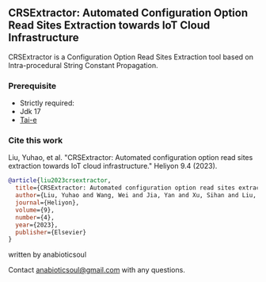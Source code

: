 ## CRSExtractor: Automated Configuration Option Read Sites Extraction towards IoT Cloud Infrastructure

CRSExtractor is a Configuration Option Read Sites Extraction tool based on Intra-procedural String Constant Propagation.

### Prerequisite

- Strictly required: 
- Jdk 17
- [Tai-e](https://github.com/pascal-lab/Tai-e)

### Cite this work
Liu, Yuhao, et al. "CRSExtractor: Automated configuration option read sites extraction towards IoT cloud infrastructure." Heliyon 9.4 (2023).
```bib
@article{liu2023crsextractor,
  title={CRSExtractor: Automated configuration option read sites extraction towards IoT cloud infrastructure},
  author={Liu, Yuhao and Wang, Wei and Jia, Yan and Xu, Sihan and Liu, Zheli},
  journal={Heliyon},
  volume={9},
  number={4},
  year={2023},
  publisher={Elsevier}
}
```

written by anabioticsoul

Contact anabioticsoul@gmail.com with any questions.
